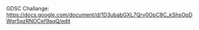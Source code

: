 GDSC Challange: https://docs.google.com/document/d/1D3ubabGXL7Qry0OpC8C_kShsOpDWgr5qzRNOCef9aqQ/edit


